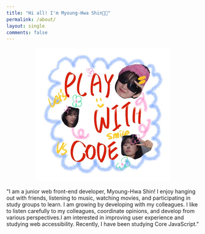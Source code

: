 ```yaml
---
title: "Hi all! I'm Myoung-Hwa Shin👋🏻"
permalink: /about/
layout: single
comments: false
---
```




<p align="center">
  <img src="/assets/images/aboutme.png" style="width: 350px;">

</p>
<p text-align="center">
"I am a junior web front-end developer, Myoung-Hwa Shin! I enjoy hanging out with friends, listening to music, watching movies, and participating in study groups to learn. I am growing by developing with my colleagues. I like to listen carefully to my colleagues, coordinate opinions, and develop from various perspectives.I am interested in improving user experience and studying web accessibility. Recently, I have been studying Core JavaScript."
</p>

